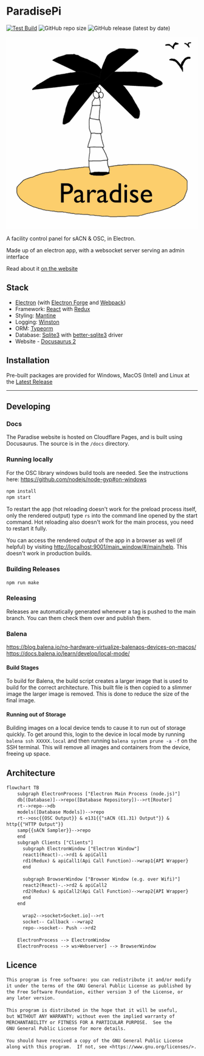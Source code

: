 # ParadisePi

[![Test Build](https://github.com/Paradise-Pi/ParadisePi/actions/workflows/electron-test-build.yml/badge.svg)](https://github.com/Paradise-Pi/ParadisePi/actions/workflows/electron-test-build.yml)
![GitHub repo size](https://img.shields.io/github/repo-size/Paradise-Pi/ParadisePi)
![GitHub release (latest by date)](https://img.shields.io/github/v/release/Paradise-Pi/ParadisePi)

[![Logo](icon/icon.jpg)](https://paradise-pi.github.io/ParadisePi/)

A facility control panel for sACN & OSC, in Electron.

Made up of an electron app, with a websocket server serving an admin interface

Read about it [on the website](https://paradise-pi.github.io/ParadisePi/)

## Stack

-   [Electron](https://github.com/electron/electron) (with [Electron Forge](https://www.electronforge.io/) and [Webpack](https://webpack.js.org/))
-   Framework: [React](https://github.com/facebook/react) with [Redux](https://github.com/reduxjs/redux)
-   Styling: [Mantine](https://github.com/mantinedev/mantine)
-   Logging: [Winston](https://github.com/winstonjs/winston)
-   ORM: [Typeorm](https://github.com/typeorm/typeorm)
-   Database: [Sqlite3](https://sqlite.org) with [better-sqlite3](https://github.com/WiseLibs/better-sqlite3) driver
-   Website - [Docusaurus 2](https://github.com/facebook/docusaurus)

## Installation

Pre-built packages are provided for Windows, MacOS (Intel) and Linux at the [Latest Release](https://github.com/Paradise-Pi/ParadisePi/releases/latest)

---

## Developing

### Docs

The Paradise website is hosted on Cloudflare Pages, and is built using Docusaurus. The source is in the `/docs` directory.

### Running locally

For the OSC library windows build tools are needed. See the instructions here: https://github.com/nodejs/node-gyp#on-windows

```bash
npm install
npm start
```

To restart the app (hot reloading doesn't work for the preload process itself, only the rendered output) type `rs` into the command line opened by the start command. Hot reloading also doesn't work for the main process, you need to restart it fully.

You can access the rendered output of the app in a browser as well (if helpful) by visiting [http://localhost:9001/main_window/#/main/help](http://localhost:9001/main_window/#/main/help). This doesn't work in production builds.

### Building Releases

```bash
npm run make
```

### Releasing

Releases are automatically generated whenever a tag is pushed to the main branch. You can them check them over and publish them.

### Balena

https://blog.balena.io/no-hardware-virtualize-balenaos-devices-on-macos/
https://docs.balena.io/learn/develop/local-mode/

#### Build Stages

To build for Balena, the build script creates a larger image that is used to build for the correct architecture. This built file is then copied to a slimmer image the larger image is removed. This is done to reduce the size of the final image.

#### Running out of Storage

Building images on a local device tends to cause it to run out of storage quickly. To get around this, login to the device in local mode by running `balena ssh XXXXX.local` and then running `balena system prune -a -f` on the SSH terminal. This will remove all images and containers from the device, freeing up space.

## Architecture

```mermaid
flowchart TB
    subgraph ElectronProcess ["Electron Main Process (node.js)"]
    db[(Database)]-->repo([Database Repository])-->rt[Router]
    rt-->repo-->db
    models([Database Models])-->repo
    rt-->osc{{OSC Output}} & e131{{"sACN (E1.31) Output"}} & http{{"HTTP Output"}}
    samp{{sACN Sampler}}-->repo
    end
    subgraph Clients ["Clients"]
      subgraph ElectronWindow ["Electron Window"]
      react1(React)-.->rd1 & apiCall1
      rd1(Redux) & apiCall1(Api Call Function)-->wrap1{API Wrapper}
      end

      subgraph BrowserWindow ["Browser Window (e.g. over Wifi)"]
      react2(React)-.->rd2 & apiCall2
      rd2(Redux) & apiCall2(Api Call Function)-->wrap2{API Wrapper}
      end
    end

      wrap2-->socket>Socket.io]-->rt
      socket-- Callback -->wrap2
      repo-->socket-- Push -->rd2

    ElectronProcess --> ElectronWindow
    ElectronProcess --> ws>Webserver] --> BrowserWindow
```

## Licence

```
This program is free software: you can redistribute it and/or modify
it under the terms of the GNU General Public License as published by
the Free Software Foundation, either version 3 of the License, or
any later version.

This program is distributed in the hope that it will be useful,
but WITHOUT ANY WARRANTY; without even the implied warranty of
MERCHANTABILITY or FITNESS FOR A PARTICULAR PURPOSE.  See the
GNU General Public License for more details.

You should have received a copy of the GNU General Public License
along with this program.  If not, see <https://www.gnu.org/licenses/>.
```
